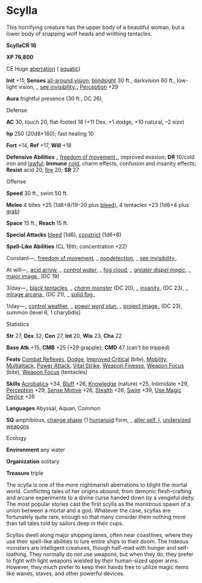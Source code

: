 # Scylla

This horrifying creature has the upper body of a beautiful woman, but a lower body of snapping wolf heads and writhing tentacles.

**ScyllaCR 16**

**XP 76,800**

CE Huge [aberration](monsters/creatureTypes#_aberration) ( [aquatic](monsters/creatureTypes#_aquatic-subtype))

**Init** +11; **Senses** [all-around vision](monsters/universalMonsterRules#_all-around-vision), [blindsight](monsters/universalMonsterRules#_blindsight) 30 ft., darkvision 60 ft., low-light vision, _ [see invisibility](additionalMonsters/../spells/seeInvisibility#_see-invisibility)_; [Perception](additionalMonsters/../skills/perception#_perception) +29

**Aura** frightful presence (30 ft., DC 26),

Defense

**AC** 30, touch 20, flat-footed 18 (+11 Dex, +1 dodge, +10 natural, –2 size)

**hp** 250 (20d8+160); fast healing 10

**Fort** +14, **Ref** +17, **Will** +18

**Defensive Abilities** _ [freedom of movement](additionalMonsters/../spells/freedomOfMovement#_freedom-of-movement)_, improved evasion; **DR** 10/cold iron and [lawful](monsters/creatureTypes#_lawful-subtype); **Immune** [cold](monsters/creatureTypes#_cold-subtype), charm effects, confusion and insanity effects; **Resist** acid 20, [fire](monsters/creatureTypes#_fire-subtype) 20; **SR** 27

Offense

**Speed** 30 ft., swim 50 ft.

**Melee** 4 bites +25 (1d8+8/19–20 plus [bleed](monsters/universalMonsterRules#_bleed)), 4 tentacles +23 (1d6+4 plus [grab](monsters/universalMonsterRules#_grab))

**Space** 15 ft.; **Reach** 15 ft.

**Special Attacks** [bleed](monsters/universalMonsterRules#_bleed) (1d6), [constrict](monsters/universalMonsterRules#_constrict) (1d6+8)

**Spell-Like Abilities** (CL 16th; concentration +22)

Constant—_ [freedom of movement](additionalMonsters/../spells/freedomOfMovement#_freedom-of-movement)_, _ [nondetection](additionalMonsters/../spells/nondetection#_nondetection)_, _ [see invisibility](additionalMonsters/../spells/seeInvisibility#_see-invisibility)_

At will—_ [acid arrow](additionalMonsters/../spells/acidArrow#_acid-arrow)_, _ [control water](additionalMonsters/../spells/controlWater#_control-water)_, _ [fog cloud](additionalMonsters/../spells/fogCloud)_, _ [greater dispel magic](additionalMonsters/../spells/dispelMagic#_dispel-magic-greater)_, _ [major image](additionalMonsters/../spells/majorImage#_major-image)_ (DC 19)

3/day—_ [black tentacles](additionalMonsters/../spells/blackTentacles#_black-tentacles)_, _ [charm monster](additionalMonsters/../spells/charmMonster#_charm-monster)_ (DC 20), _ [insanity](additionalMonsters/../spells/insanity#_insanity)_ (DC 23), _ [mirage arcana](additionalMonsters/../spells/mirageArcana#_mirage-arcana)_ (DC 21), _ [solid fog](additionalMonsters/../spells/solidFog#_solid-fog)_

1/day—_ [control weather](additionalMonsters/../spells/controlWeather#_control-weather)_, _ [power word stun](additionalMonsters/../spells/powerWordStun#_power-word-stun)_, _ [project image](additionalMonsters/../spells/projectImage#_project-image)_ (DC 23), summon (level 8, 1 charybdis)

Statistics

**Str** 27, **Dex** 32, **Con** 27, **Int** 20, **Wis** 23, **Cha** 22

**Base Atk** +15; **CMB** +25 (+29 grapple); **CMD** 47 (can't be tripped)

**Feats** [Combat Reflexes](additionalMonsters/../feats#_combat-reflexes), [Dodge](additionalMonsters/../feats#_dodge), [Improved Critical](additionalMonsters/../feats#_improved-critical) (bite), [Mobility](additionalMonsters/../feats#_mobility), [Multiattack](additionalMonsters/../monsters/monsterFeats#_multiattack), [Power Attack](additionalMonsters/../feats#_power-attack), [Vital Strike](additionalMonsters/../feats#_vital-strike), [Weapon Finesse](additionalMonsters/../feats#_weapon-finesse), [Weapon Focus](additionalMonsters/../feats#_weapon-focus) (bite), [Weapon Focus](additionalMonsters/../feats#_weapon-focus) (tentacles)

**Skills** [Acrobatics](additionalMonsters/../skills/acrobatics#_acrobatics) +34, [Bluff](additionalMonsters/../skills/bluff#_bluff) +26, [Knowledge](additionalMonsters/../skills/knowledge#_knowledge) (nature) +25, Intimidate +29, [Perception](additionalMonsters/../skills/perception#_perception) +29, [Sense Motive](additionalMonsters/../skills/senseMotive#_sense-motive) +26, [Stealth](additionalMonsters/../skills/stealth#_stealth) +26, [Swim](additionalMonsters/../skills/swim#_swim) +39, [Use Magic Device](additionalMonsters/../skills/useMagicDevice#_use-magic-device) +26

**Languages** Abyssal, Aquan, Common

**SQ** amphibious, [change shape](monsters/universalMonsterRules#_change-shape) (1 [humanoid](monsters/creatureTypes#_humanoid) form, _ [alter self](additionalMonsters/../spells/alterSelf#_alter-self)_), [undersized weapons](monsters/universalMonsterRules#_undersized-weapons)

Ecology

**Environment** any water

**Organization** solitary

**Treasure** triple

The scylla is one of the more nightmarish aberrations to blight the mortal world. Conflicting tales of her origins abound, from demonic flesh-crafting and arcane experiments to a divine curse handed down by a vengeful deity. The most popular stories cast the first scylla as the monstrous spawn of a union between a mortal and a god. Whatever the case, scyllas are fortunately quite rare, enough so that many consider them nothing more than tall tales told by sailors deep in their cups.

Scyllas dwell along major shipping lanes, often near coastlines, where they use their spell-like abilities to lure entire ships to their doom. The hideous monsters are intelligent creatures, though half-mad with hunger and self-loathing. They normally do not use weapons, but when they do, they prefer to fight with light weapons wielded by their human-sized upper arms. However, they much prefer to keep their hands free to utilize magic items like wands, staves, and other powerful devices.


